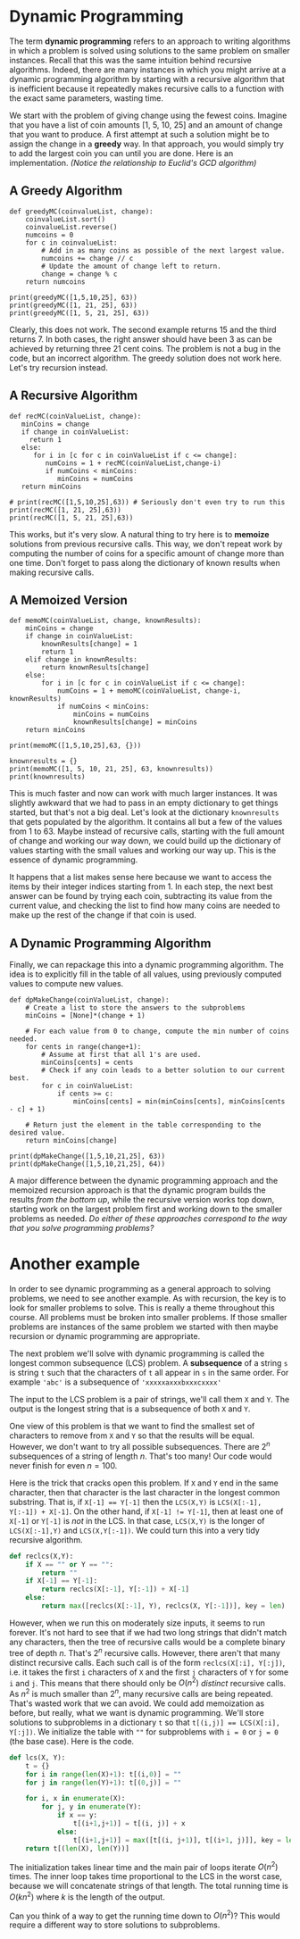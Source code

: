 <p style="page-break-after:always;"></p>

# Dynamic Programming

The term **dynamic programming** refers to an approach to writing algorithms in which a problem is solved using solutions to the same problem on smaller instances.
Recall that this was the same intuition behind recursive algorithms.
Indeed, there are many instances in which you might arrive at a dynamic programming algorithm by starting with a recursive algorithm that is inefficient because it repeatedly makes recursive calls to a function with the exact same parameters, wasting time.

We start with the problem of giving change using the fewest coins.  Imagine that you have a list of coin amounts [1, 5, 10, 25] and an amount of change that you want to produce.
A first attempt at such a solution might be to assign the change in a **greedy** way.
In that approach, you would simply try to add the largest coin you can until you are done.
Here is an implementation.  *(Notice the relationship to Euclid's GCD algorithm)*

## A Greedy Algorithm

```{python id:"j32act34"}
def greedyMC(coinvalueList, change):
    coinvalueList.sort()
    coinvalueList.reverse()
    numcoins = 0
    for c in coinvalueList:
        # Add in as many coins as possible of the next largest value.
        numcoins += change // c
        # Update the amount of change left to return.
        change = change % c
    return numcoins

print(greedyMC([1,5,10,25], 63))
print(greedyMC([1, 21, 25], 63))
print(greedyMC([1, 5, 21, 25], 63))
```

Clearly, this does not work.
The second example returns 15 and the third returns 7.
In both cases, the right answer should have been 3 as can be achieved by returning three 21 cent coins.
The problem is not a bug in the code, but an incorrect algorithm.
The greedy solution does not work here.
Let's try recursion instead.

## A Recursive Algorithm

```{python id:"j32ad4km"}
def recMC(coinValueList, change):
   minCoins = change
   if change in coinValueList:
     return 1
   else:
      for i in [c for c in coinValueList if c <= change]:
         numCoins = 1 + recMC(coinValueList,change-i)
         if numCoins < minCoins:
            minCoins = numCoins
   return minCoins

# print(recMC([1,5,10,25],63)) # Seriously don't even try to run this
print(recMC([1, 21, 25],63))
print(recMC([1, 5, 21, 25],63))
```

This works, but it's very slow.  A natural thing to try here is to **memoize** solutions from previous recursive calls.
This way, we don't repeat work by computing the number of coins for a specific amount of change more than one time.
Don't forget to pass along the dictionary of known results when making recursive calls.

## A Memoized Version

```{python id:"j32adxkx"}
def memoMC(coinValueList, change, knownResults):
    minCoins = change
    if change in coinValueList:
        knownResults[change] = 1
        return 1
    elif change in knownResults:
        return knownResults[change]
    else:
        for i in [c for c in coinValueList if c <= change]:
            numCoins = 1 + memoMC(coinValueList, change-i, knownResults)
            if numCoins < minCoins:
                minCoins = numCoins
                knownResults[change] = minCoins
    return minCoins

print(memoMC([1,5,10,25],63, {}))

knownresults = {}
print(memoMC([1, 5, 10, 21, 25], 63, knownresults))
print(knownresults)
```

This is much faster and now can work with much larger instances.
It was slightly awkward that we had to pass in an empty dictionary to get things started, but that's not a big deal.
Let's look at the dictionary `knownresults` that gets populated by the algorithm.
It contains all but a few of the values from 1 to 63.
Maybe instead of recursive calls, starting with the full amount of change and working our way down, we could build up the dictionary of values starting with the small values and working our way up.
This is the essence of dynamic programming.

It happens that a list makes sense here because we want to access the items by their integer indices starting from 1.
In each step, the next best answer can be found by trying each coin, subtracting its value from the current value, and checking the list to find how many coins are needed to make up the rest of the change if that coin is used.

## A Dynamic Programming Algorithm

Finally, we can repackage this into a dynamic programming algorithm.
The idea is to explicitly fill in the table of all values, using previously computed values to compute new values.

```{python id:"j32akg27"}
def dpMakeChange(coinValueList, change):
    # Create a list to store the answers to the subproblems
    minCoins = [None]*(change + 1)

    # For each value from 0 to change, compute the min number of coins needed.
    for cents in range(change+1):
        # Assume at first that all 1's are used.
        minCoins[cents] = cents
        # Check if any coin leads to a better solution to our current best.
        for c in coinValueList:
            if cents >= c:
                minCoins[cents] = min(minCoins[cents], minCoins[cents - c] + 1)

    # Return just the element in the table corresponding to the desired value.
    return minCoins[change]

print(dpMakeChange([1,5,10,21,25], 63))
print(dpMakeChange([1,5,10,21,25], 64))

```

A major difference between the dynamic programming approach and the memoized recursion approach is that the dynamic program builds the results *from the bottom up*, while the recursive version works top down, starting work on the largest problem first and working down to the smaller problems as needed.
*Do either of these approaches correspond to the way that you solve programming problems?*

# Another example

In order to see dynamic programming as a general approach to solving problems, we need to see another example.
As with recursion, the key is to look for smaller problems to solve.
This is really a theme throughout this course.
All problems must be broken into smaller problems.
If those smaller problems are instances of the same problem we started with then maybe recursion or dynamic programming are appropriate.

The next problem we'll solve with dynamic programming is called the longest common subsequence (LCS) problem.
A **subsequence** of a string `s` is string `t` such that the characters of `t` all appear in `s` in the same order.
For example `'abc'` is a subsequence of `'xxxxxaxxxbxxxcxxxx'`

The input to the LCS problem is a pair of strings, we'll call them `X` and `Y`.
The output is the longest string that is a subsequence of both `X` and `Y`.

One view of this problem is that we want to find the smallest set of characters to remove from `X` and `Y` so that the results will be equal.
However, we don't want to try all possible subsequences.
There are $2^n$ subsequences of a string of length $n$.
That's too many!
Our code would never finish for even $n = 100$.

Here is the trick that cracks open this problem.
If `X` and `Y` end in the same character, then that character is the last character in the longest common substring.
That is, if `X[-1] == Y[-1]` then the `LCS(X,Y)` is `LCS(X[:-1], Y[:-1]) + X[-1]`.
On the other hand, if `X[-1] != Y[-1]`, then at least one of `X[-1]` or `Y[-1]` is *not* in the LCS.
In that case, `LCS(X,Y)` is the longer of `LCS(X[:-1],Y)` and `LCS(X,Y[:-1])`.
We could turn this into a very tidy recursive algorithm.

```python
def reclcs(X,Y):
    if X == "" or Y == "":
        return ""
    if X[-1] == Y[-1]:
        return reclcs(X[:-1], Y[:-1]) + X[-1]
    else:
        return max([reclcs(X[:-1], Y), reclcs(X, Y[:-1])], key = len)
```

However, when we run this on moderately size inputs, it seems to run forever.
It's not hard to see that if we had two long strings that didn't match any characters, then the tree of recursive calls would be a complete binary tree of depth $n$.
That's $2^n$ recursive calls.
However, there aren't that many distinct recursive calls.
Each such call is of the form `reclcs(X[:i], Y[:j])`, i.e. it takes the first `i` characters of `X` and the first `j` characters of `Y` for some `i` and `j`.
This means that there should only be $O(n^2)$ *distinct* recursive calls.  As $n^2$ is much smaller than $2^n$, many recursive calls are being repeated.
That's wasted work that we can avoid.
We could add memoization as before, but really, what we want is dynamic programming.
We'll store solutions to subproblems in a dictionary `t` so that `t[(i,j)] == LCS(X[:i], Y[:j])`.
We initialize the table with `""` for subproblems with `i = 0` or `j = 0` (the base case).
Here is the code.

```python
def lcs(X, Y):
    t = {}
    for i in range(len(X)+1): t[(i,0)] = ""
    for j in range(len(Y)+1): t[(0,j)] = ""

    for i, x in enumerate(X):
        for j, y in enumerate(Y):
            if x == y:
                t[(i+1,j+1)] = t[(i, j)] + x
            else:
                t[(i+1,j+1)] = max([t[(i, j+1)], t[(i+1, j)]], key = len)
    return t[(len(X), len(Y))]
```

The initialization takes linear time and the main pair of loops iterate $O(n^2)$ times.
The inner loop takes time proportional to the LCS in the worst case, because we will concatenate strings of that length.
The total running time is $O(kn^2)$ where $k$ is the length of the output.

Can you think of a way to get the running time down to $O(n^2)$?
This would require a different way to store solutions to subproblems.
